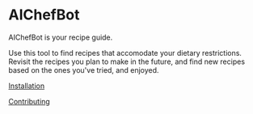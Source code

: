 # AIChefBot

AIChefBot is your recipe guide.

Use this tool to find recipes that accomodate your dietary restrictions. Revisit the recipes you plan to make in the future, and find new recipes based on the ones you've tried, and enjoyed.

[Installation](./Installation.md)

[Contributing](./Contributing.md)